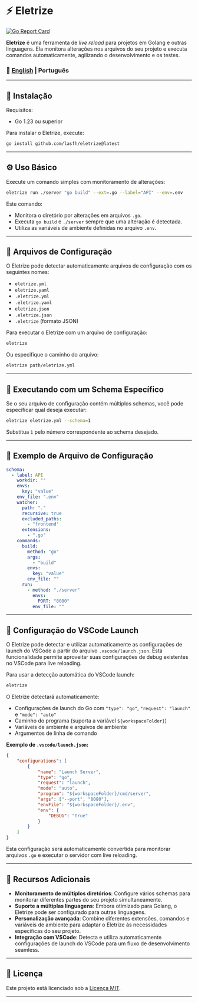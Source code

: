 # ⚡ Eletrize

[![Go Report Card](https://goreportcard.com/badge/github.com/lasfh/eletrize)](https://goreportcard.com/report/github.com/lasfh/eletrize)

**Eletrize** é uma ferramenta de *live reload* para projetos em Golang e outras linguagens. Ela monitora alterações nos arquivos do seu projeto e executa comandos automaticamente, agilizando o desenvolvimento e os testes.

### 📖 [English](./README.md) | Português  

---

## 🚀 Instalação

Requisitos:

* Go 1.23 ou superior

Para instalar o Eletrize, execute:

```bash
go install github.com/lasfh/eletrize@latest
```

---

## ⚙️ Uso Básico

Execute um comando simples com monitoramento de alterações:

```bash
eletrize run ./server "go build" --ext=.go --label="API" --env=.env
```

Este comando:

* Monitora o diretório por alterações em arquivos `.go`.
* Executa `go build` e `./server` sempre que uma alteração é detectada.
* Utiliza as variáveis de ambiente definidas no arquivo `.env`.

---

## 📁 Arquivos de Configuração

O Eletrize pode detectar automaticamente arquivos de configuração com os seguintes nomes:

* `eletrize.yml`
* `eletrize.yaml`
* `.eletrize.yml`
* `.eletrize.yaml`
* `eletrize.json`
* `.eletrize.json`
* `.eletrize` (formato JSON)

Para executar o Eletrize com um arquivo de configuração:

```bash
eletrize
```

Ou especifique o caminho do arquivo:

```bash
eletrize path/eletrize.yml
```

---

## 🧪 Executando com um Schema Específico

Se o seu arquivo de configuração contém múltiplos schemas, você pode especificar qual deseja executar:

```bash
eletrize eletrize.yml --schema=1
```

Substitua `1` pelo número correspondente ao schema desejado.

---

## 📝 Exemplo de Arquivo de Configuração

```yaml
schema:
  - label: API
    workdir: ""
    envs:
      key: "value"
    env_file: ".env"
    watcher:
      path: "."
      recursive: true
      excluded_paths:
        - "frontend"
      extensions:
        - ".go"
    commands:
      build:
        method: "go"
        args:
          - "build"
        envs:
          key: "value"
        env_file: ""
      run:
        - method: "./server"
          envs:
            PORT: "8080"
          env_file: ""
```

---

## 🔧 Configuração do VSCode Launch

O Eletrize pode detectar e utilizar automaticamente as configurações de launch do VSCode a partir do arquivo `.vscode/launch.json`. Esta funcionalidade permite aproveitar suas configurações de debug existentes no VSCode para live reloading.

Para usar a detecção automática do VSCode launch:

```bash
eletrize
```

O Eletrize detectará automaticamente:

* Configurações de launch do Go com `"type": "go"`, `"request": "launch"` e `"mode": "auto"`
* Caminho do programa (suporta a variável `${workspaceFolder}`)
* Variáveis de ambiente e arquivos de ambiente
* Argumentos de linha de comando

**Exemplo de `.vscode/launch.json`:**

```json
{
    "configurations": [
        {
            "name": "Launch Server",
            "type": "go",
            "request": "launch",
            "mode": "auto",
            "program": "${workspaceFolder}/cmd/server",
            "args": ["--port", "8080"],
            "envFile": "${workspaceFolder}/.env",
            "env": {
                "DEBUG": "true"
            }
        }
    ]
}
```

Esta configuração será automaticamente convertida para monitorar arquivos `.go` e executar o servidor com live reloading.

---

## 🧰 Recursos Adicionais

* **Monitoramento de múltiplos diretórios**: Configure vários schemas para monitorar diferentes partes do seu projeto simultaneamente.
* **Suporte a múltiplas linguagens**: Embora otimizado para Golang, o Eletrize pode ser configurado para outras linguagens.
* **Personalização avançada**: Combine diferentes extensões, comandos e variáveis de ambiente para adaptar o Eletrize às necessidades específicas do seu projeto.
* **Integração com VSCode**: Detecta e utiliza automaticamente configurações de launch do VSCode para um fluxo de desenvolvimento seamless.

---

## 📄 Licença

Este projeto está licenciado sob a [Licença MIT](LICENSE).

---
